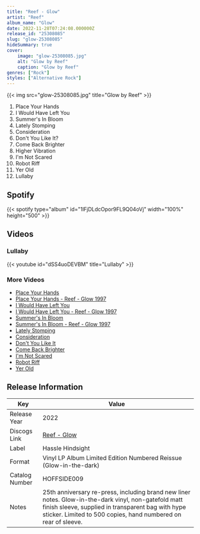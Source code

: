 ```yaml
---
title: "Reef - Glow"
artist: "Reef"
album_name: "Glow"
date: 2022-11-28T07:24:08.000000Z
release_id: "25308085"
slug: "glow-25308085"
hideSummary: true
cover:
    image: "glow-25308085.jpg"
    alt: "Glow by Reef"
    caption: "Glow by Reef"
genres: ["Rock"]
styles: ["Alternative Rock"]
---
```


{{< img src="glow-25308085.jpg" title="Glow by Reef" >}}

<!-- section break -->

1. Place Your Hands
2. I Would Have Left You
3. Summer's In Bloom
4. Lately Stomping
5. Consideration
6. Don't You Like It?
7. Come Back Brighter
8. Higher Vibration
9. I'm Not Scared
10. Robot Riff
11. Yer Old
12. Lullaby

<!-- section break -->


## Spotify
{{< spotify type="album" id="1lFjDLdcOpor9FL9Q04oVj" width="100%" height="500" >}}



## Videos
### Lullaby
{{< youtube id="dSS4uoDEVBM" title="Lullaby" >}}<br>

### More Videos

- [Place Your Hands](https://www.youtube.com/watch?v=cJ-kDEXcR3c)
- [Place Your Hands -  Reef -  Glow 1997](https://www.youtube.com/watch?v=e0iN7Mg73pQ)
- [I Would Have Left You](https://www.youtube.com/watch?v=5QCEmbvrawY)
- [I Would Have Left You  - Reef -  Glow 1997](https://www.youtube.com/watch?v=4GgTuTU0PqY)
- [Summer's In Bloom](https://www.youtube.com/watch?v=RLxhXi0Bzdg)
- [Summer's In Bloom -  Reef -  Glow 1997](https://www.youtube.com/watch?v=kc5DhwC5flI)
- [Lately Stomping](https://www.youtube.com/watch?v=ZLn3kpmgmzI)
- [Consideration](https://www.youtube.com/watch?v=xGl5TPSYDYM)
- [Don't You Like It](https://www.youtube.com/watch?v=m5h-lT-NY7M)
- [Come Back Brighter](https://www.youtube.com/watch?v=V49f3KttyZ8)
- [I'm Not Scared](https://www.youtube.com/watch?v=eDBj6-x5joM)
- [Robot Riff](https://www.youtube.com/watch?v=Lmny-IhbJPg)
- [Yer Old](https://www.youtube.com/watch?v=Eugzm7Q7Tvs)


## Release Information
|  Key           | Value                                                |
| ---------------| ---------------------------------------------------- |
| Release Year   | 2022                                   |
| Discogs Link   | [Reef - Glow](https://www.discogs.com/release/25308085-Reef-Glow) |
| Label          | Hassle Hindsight |
| Format         | Vinyl LP Album Limited Edition Numbered Reissue (Glow-in-the-dark) |
| Catalog Number | HOFFSIDE009 |
| Notes | 25th anniversary re-press, including brand new liner notes. Glow-in-the-dark vinyl, non-gatefold matt finish sleeve, supplied in transparent bag with hype sticker. Limited to 500 copies, hand numbered on rear of sleeve. |